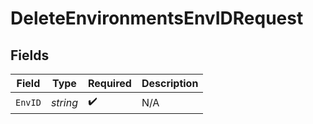 # DeleteEnvironmentsEnvIDRequest


## Fields

| Field              | Type               | Required           | Description        |
| ------------------ | ------------------ | ------------------ | ------------------ |
| `EnvID`            | *string*           | :heavy_check_mark: | N/A                |